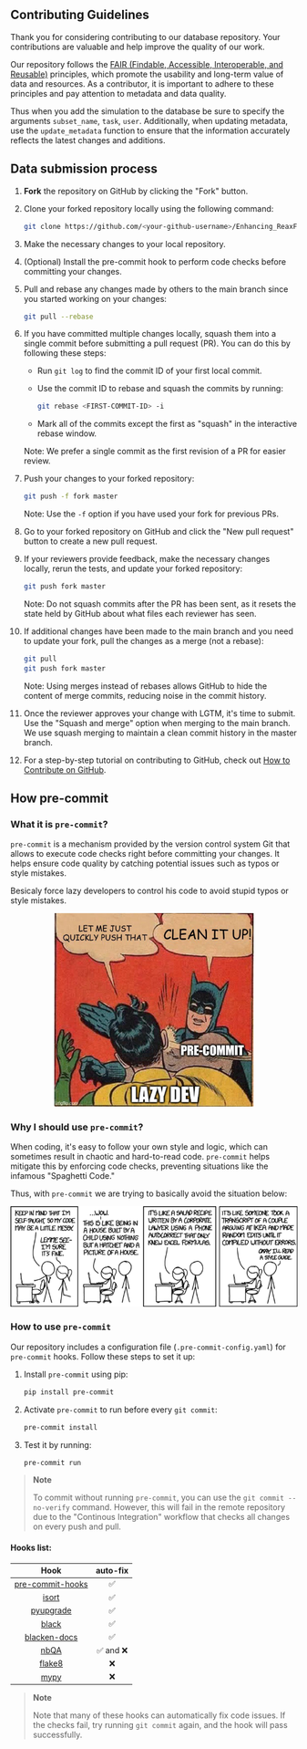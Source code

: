 ## Contributing Guidelines

Thank you for considering contributing to our database repository. Your contributions are valuable and help improve the quality of our work.

Our repository follows the [FAIR (Findable, Accessible, Interoperable, and Reusable)](https://www.nature.com/articles/sdata201618) principles, which promote the usability and long-term value of data and resources. 
As a contributor, it is important to adhere to these principles and pay attention to metadata and data quality. 

Thus when you add the simulation to the database be sure to specify the arguments `subset_name`, `task`, `user`.
Additionally, when updating metadata, use the `update_metadata` function to ensure that the information accurately reflects the latest changes and additions.


## Data submission process

1. **Fork** the repository on GitHub by clicking the "Fork" button.

2. Clone your forked repository locally using the following command:

   ```bash
   git clone https://github.com/<your-github-username>/Enhancing_ReaxFF_DFT_databasegit
   ```

3. Make the necessary changes to your local repository.

4. (Optional) Install the pre-commit hook to perform code checks before committing your changes.

5. Pull and rebase any changes made by others to the main branch since you started working on your changes:

   ```bash
   git pull --rebase
   ```

6. If you have committed multiple changes locally, squash them into a single commit before submitting a pull request (PR). You can do this by following these steps:
   
   - Run `git log` to find the commit ID of your first local commit.
   - Use the commit ID to rebase and squash the commits by running:
     
     ```bash
     git rebase <FIRST-COMMIT-ID> -i
     ```
     
   - Mark all of the commits except the first as "squash" in the interactive rebase window.

   Note: We prefer a single commit as the first revision of a PR for easier review.

7. Push your changes to your forked repository:

   ```bash
   git push -f fork master
   ```

   Note: Use the `-f` option if you have used your fork for previous PRs.

8. Go to your forked repository on GitHub and click the "New pull request" button to create a new pull request.

9. If your reviewers provide feedback, make the necessary changes locally, rerun the tests, and update your forked repository:

    ```bash
    git push fork master
    ```

    Note: Do not squash commits after the PR has been sent, as it resets the state held by GitHub about what files each reviewer has seen.

10. If additional changes have been made to the main branch and you need to update your fork, pull the changes as a merge (not a rebase):

    ```bash
    git pull
    git push fork master
    ```

    Note: Using merges instead of rebases allows GitHub to hide the content of merge commits, reducing noise in the commit history.

11. Once the reviewer approves your change with LGTM, it's time to submit. Use the "Squash and merge" option when merging to the main branch. We use squash merging to maintain a clean commit history in the master branch.

12. For a step-by-step tutorial on contributing to GitHub, check out [How to Contribute on GitHub](https://www.dataschool.io/how-to-contribute-on-github/).


## How pre-commit

### What it is `pre-commit`?

`pre-commit` is a mechanism provided by the version control system Git that allows to execute code checks right before committing your changes. 
It helps ensure code quality by catching potential issues such as typos or style mistakes.

Besicaly force lazy developers to control his code to avoid stupid
 typos or style mistakes.

<p align="center">
 <img
  width="350"
  alt="Lazy developers"
  src="assets/img/fun-precommit.jpeg">
</p>

### Why I should use `pre-commit`?

When coding, it's easy to follow your own style and logic, which can sometimes result in chaotic and hard-to-read code. `pre-commit` helps mitigate this by enforcing code checks, preventing situations like the infamous "Spaghetti Code."


Thus, with `pre-commit` we are trying to basically avoid the situation below:

<p align="center">
 <img
  width="650"
  alt="Spaghetti Code"
  src="assets/img/fun-codestyle.png">
</p>

### How to use `pre-commit`

Our repository includes a configuration file (`.pre-commit-config.yaml`) for `pre-commit` hooks. 
 Follow these steps to set it up:

1. Install `pre-commit` using pip:

   ```bash
   pip install pre-commit
   ```

2. Activate `pre-commit` to run before every `git commit`:

   ```bash
   pre-commit install
   ```

3. Test it by running:

   ```bash
   pre-commit run
   ```

> **Note**
>
>To commit without running `pre-commit`, you can use the `git commit --no-verify` command. 
> However, this will fail in the remote repository due to the "Continous Integration" workflow that checks all changes on every push and pull.


#### Hooks list:

| Hook | auto-fix |
| :---: | :---: |
| [pre-commit-hooks](https://github.com/pre-commit/pre-commit-hooks) | ✅ |
| [isort](https://github.com/timothycrosley/isort) | ✅ |
| [pyupgrade](https://github.com/asottile/pyupgrade) | ✅ |
| [black](https://github.com/psf/black) | ✅ |
| [blacken-docs](https://github.com/asottile/blacken-docs) | ✅ |
| [nbQA](https://github.com/nbQA-dev/nbQA) | ✅ and ❌ |
| [flake8](https://gitlab.com/pycqa/flake8) | ❌ |
| [mypy](https://gitlab.com/pycqa/flake8) | ❌ |

> **Note**
>
> Note that many of these hooks can automatically fix code issues. If the checks fail, try running `git commit` again, and the hook will pass successfully.